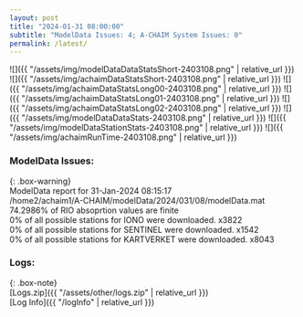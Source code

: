```yaml
---
layout: post
title: "2024-01-31 08:00:00"
subtitle: "ModelData Issues: 4; A-CHAIM System Issues: 0"
permalink: /latest/
---
```


![]({{ "/assets/img/modelDataDataStatsShort-2403108.png" | relative_url }})
![]({{ "/assets/img/achaimDataStatsShort-2403108.png" | relative_url }})
![]({{ "/assets/img/achaimDataStatsLong00-2403108.png" | relative_url }})
![]({{ "/assets/img/achaimDataStatsLong01-2403108.png" | relative_url }})
![]({{ "/assets/img/achaimDataStatsLong02-2403108.png" | relative_url }})
![]({{ "/assets/img/modelDataDataStats-2403108.png" | relative_url }})
![]({{ "/assets/img/modelDataStationStats-2403108.png" | relative_url }})
![]({{ "/assets/img/achaimRunTime-2403108.png" | relative_url }})


### ModelData Issues:  
  
{: .box-warning}  
 ModelData report for 31-Jan-2024 08:15:17   
 /home2/achaim1/A-CHAIM/modelData/2024/031/08/modelData.mat   
 74.2986% of RIO absoprtion values are finite   
 0% of all possible stations for IONO were downloaded. x3822   
 0% of all possible stations for SENTINEL were downloaded. x1542   
 0% of all possible stations for KARTVERKET were downloaded. x8043   
  


### Logs:  
  
{: .box-note}  
[Logs.zip]({{ "/assets/other/logs.zip" | relative_url }})  
[Log Info]({{ "/logInfo" | relative_url }})  
